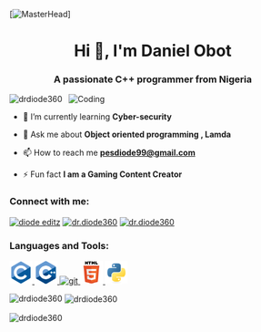 [![MasterHead](https://mir-s3-cdn-cf.behance.net/project_modules/disp/2bbf3a52005319.5901123c114f4.gif)]
<h1 align="center">Hi 👋, I'm Daniel Obot</h1>
<h3 align="center">A passionate C++ programmer from Nigeria</h3>
<img align="right" alt="Coding" width="400" src="https://miro.medium.com/v2/resize:fit:1358/0*MLqvFzwwZFAuOgup.gif">

<p align="left"> <img src="https://komarev.com/ghpvc/?username=drdiode360&label=Profile%20views&color=0e75b6&style=flat" alt="drdiode360" /> </p>

- 🌱 I’m currently learning **Cyber-security**

- 💬 Ask me about **Object oriented programming , Lamda**

- 📫 How to reach me **pesdiode99@gmail.com**

- ⚡ Fun fact **I am a Gaming Content Creator**

<h3 align="left">Connect with me:</h3>
<p align="left">
<a href="https://fb.com/diode editz" target="blank"><img align="center" src="https://raw.githubusercontent.com/rahuldkjain/github-profile-readme-generator/master/src/images/icons/Social/facebook.svg" alt="diode editz" height="30" width="40" /></a>
<a href="https://instagram.com/dr.diode360" target="blank"><img align="center" src="https://raw.githubusercontent.com/rahuldkjain/github-profile-readme-generator/master/src/images/icons/Social/instagram.svg" alt="dr.diode360" height="30" width="40" /></a>
<a href="https://www.youtube.com/c/dr.diode360" target="blank"><img align="center" src="https://raw.githubusercontent.com/rahuldkjain/github-profile-readme-generator/master/src/images/icons/Social/youtube.svg" alt="dr.diode360" height="30" width="40" /></a>
</p>

<h3 align="left">Languages and Tools:</h3>
<p align="left"> <a href="https://www.cprogramming.com/" target="_blank" rel="noreferrer"> <img src="https://raw.githubusercontent.com/devicons/devicon/master/icons/c/c-original.svg" alt="c" width="40" height="40"/> </a> <a href="https://www.w3schools.com/cpp/" target="_blank" rel="noreferrer"> <img src="https://raw.githubusercontent.com/devicons/devicon/master/icons/cplusplus/cplusplus-original.svg" alt="cplusplus" width="40" height="40"/> </a> <a href="https://git-scm.com/" target="_blank" rel="noreferrer"> <img src="https://www.vectorlogo.zone/logos/git-scm/git-scm-icon.svg" alt="git" width="40" height="40"/> </a> <a href="https://www.w3.org/html/" target="_blank" rel="noreferrer"> <img src="https://raw.githubusercontent.com/devicons/devicon/master/icons/html5/html5-original-wordmark.svg" alt="html5" width="40" height="40"/> </a> <a href="https://www.python.org" target="_blank" rel="noreferrer"> <img src="https://raw.githubusercontent.com/devicons/devicon/master/icons/python/python-original.svg" alt="python" width="40" height="40"/> </a> </p>

<p><img align="left" src="https://github-readme-stats.vercel.app/api/top-langs?username=drdiode360&show_icons=true&locale=en&layout=compact" alt="drdiode360" /></p>

<p>&nbsp;<img align="center" src="https://github-readme-stats.vercel.app/api?username=drdiode360&show_icons=true&locale=en" alt="drdiode360" /></p>

<p><img align="center" src="https://github-readme-streak-stats.herokuapp.com/?user=drdiode360&" alt="drdiode360" /></p>
